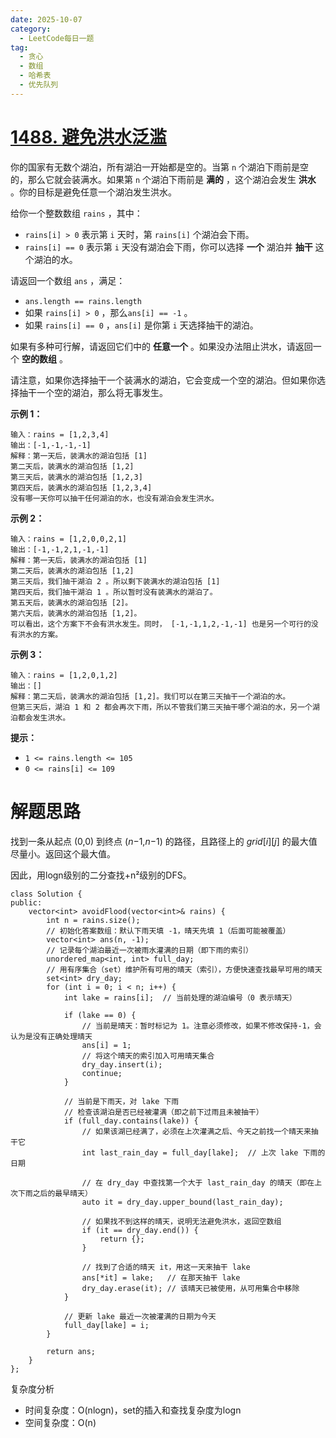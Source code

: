 ```yaml
---
date: 2025-10-07
category:
  - LeetCode每日一题
tag:
  - 贪心
  - 数组
  - 哈希表
  - 优先队列
---
```


# [1488. 避免洪水泛滥](https://leetcode.cn/problems/avoid-flood-in-the-city/)

你的国家有无数个湖泊，所有湖泊一开始都是空的。当第 `n` 个湖泊下雨前是空的，那么它就会装满水。如果第 `n` 个湖泊下雨前是 **满的** ，这个湖泊会发生 **洪水** 。你的目标是避免任意一个湖泊发生洪水。

给你一个整数数组 `rains` ，其中：

- `rains[i] > 0` 表示第 `i` 天时，第 `rains[i]` 个湖泊会下雨。
- `rains[i] == 0` 表示第 `i` 天没有湖泊会下雨，你可以选择 **一个** 湖泊并 **抽干** 这个湖泊的水。

请返回一个数组 `ans` ，满足：

- `ans.length == rains.length`
- 如果 `rains[i] > 0` ，那么`ans[i] == -1` 。
- 如果 `rains[i] == 0` ，`ans[i]` 是你第 `i` 天选择抽干的湖泊。

如果有多种可行解，请返回它们中的 **任意一个** 。如果没办法阻止洪水，请返回一个 **空的数组** 。

请注意，如果你选择抽干一个装满水的湖泊，它会变成一个空的湖泊。但如果你选择抽干一个空的湖泊，那么将无事发生。

 

**示例 1：**

```
输入：rains = [1,2,3,4]
输出：[-1,-1,-1,-1]
解释：第一天后，装满水的湖泊包括 [1]
第二天后，装满水的湖泊包括 [1,2]
第三天后，装满水的湖泊包括 [1,2,3]
第四天后，装满水的湖泊包括 [1,2,3,4]
没有哪一天你可以抽干任何湖泊的水，也没有湖泊会发生洪水。
```

**示例 2：**

```
输入：rains = [1,2,0,0,2,1]
输出：[-1,-1,2,1,-1,-1]
解释：第一天后，装满水的湖泊包括 [1]
第二天后，装满水的湖泊包括 [1,2]
第三天后，我们抽干湖泊 2 。所以剩下装满水的湖泊包括 [1]
第四天后，我们抽干湖泊 1 。所以暂时没有装满水的湖泊了。
第五天后，装满水的湖泊包括 [2]。
第六天后，装满水的湖泊包括 [1,2]。
可以看出，这个方案下不会有洪水发生。同时， [-1,-1,1,2,-1,-1] 也是另一个可行的没有洪水的方案。
```

**示例 3：**

```
输入：rains = [1,2,0,1,2]
输出：[]
解释：第二天后，装满水的湖泊包括 [1,2]。我们可以在第三天抽干一个湖泊的水。
但第三天后，湖泊 1 和 2 都会再次下雨，所以不管我们第三天抽干哪个湖泊的水，另一个湖泊都会发生洪水。
```

 

**提示：**

- `1 <= rains.length <= 105`
- `0 <= rains[i] <= 109`

# 解题思路

找到一条从起点 (0,0) 到终点 (*n*−1,*n*−1) 的路径，且路径上的 *grid*[*i*][*j*] 的最大值尽量小。返回这个最大值。

因此，用logn级别的二分查找+n²级别的DFS。

```
class Solution {
public:
    vector<int> avoidFlood(vector<int>& rains) {
        int n = rains.size();
        // 初始化答案数组：默认下雨天填 -1，晴天先填 1（后面可能被覆盖）
        vector<int> ans(n, -1);
        // 记录每个湖泊最近一次被雨水灌满的日期（即下雨的索引）
        unordered_map<int, int> full_day;
        // 用有序集合（set）维护所有可用的晴天（索引），方便快速查找最早可用的晴天
        set<int> dry_day;
        for (int i = 0; i < n; i++) {
            int lake = rains[i];  // 当前处理的湖泊编号（0 表示晴天）

            if (lake == 0) {
                // 当前是晴天：暂时标记为 1。注意必须修改，如果不修改保持-1，会认为是没有正确处理晴天
                ans[i] = 1;
                // 将这个晴天的索引加入可用晴天集合
                dry_day.insert(i);
                continue;
            }

            // 当前是下雨天，对 lake 下雨
            // 检查该湖泊是否已经被灌满（即之前下过雨且未被抽干）
            if (full_day.contains(lake)) {
                // 如果该湖已经满了，必须在上次灌满之后、今天之前找一个晴天来抽干它
                int last_rain_day = full_day[lake];  // 上次 lake 下雨的日期

                // 在 dry_day 中查找第一个大于 last_rain_day 的晴天（即在上次下雨之后的最早晴天）
                auto it = dry_day.upper_bound(last_rain_day);

                // 如果找不到这样的晴天，说明无法避免洪水，返回空数组
                if (it == dry_day.end()) {
                    return {};
                }

                // 找到了合适的晴天 it，用这一天来抽干 lake
                ans[*it] = lake;   // 在那天抽干 lake
                dry_day.erase(it); // 该晴天已被使用，从可用集合中移除
            }

            // 更新 lake 最近一次被灌满的日期为今天
            full_day[lake] = i;
        }

        return ans;
    }
};
```

复杂度分析


- 时间复杂度：O(nlogn)，set的插入和查找复杂度为logn
- 空间复杂度：O(n)
